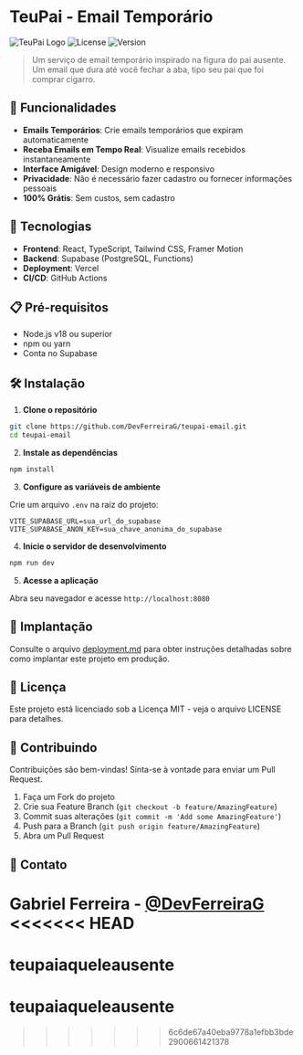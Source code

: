 
# TeuPai - Email Temporário

![TeuPai Logo](https://img.shields.io/badge/TeuPai-Email%20Temporário-8355E5)
![License](https://img.shields.io/badge/license-MIT-blue)
![Version](https://img.shields.io/badge/version-1.0.0-green)

> Um serviço de email temporário inspirado na figura do pai ausente. Um email que dura até você fechar a aba, tipo seu pai que foi comprar cigarro.

## 🚀 Funcionalidades

- **Emails Temporários**: Crie emails temporários que expiram automaticamente 
- **Receba Emails em Tempo Real**: Visualize emails recebidos instantaneamente
- **Interface Amigável**: Design moderno e responsivo
- **Privacidade**: Não é necessário fazer cadastro ou fornecer informações pessoais
- **100% Grátis**: Sem custos, sem cadastro

## 🔧 Tecnologias

- **Frontend**: React, TypeScript, Tailwind CSS, Framer Motion
- **Backend**: Supabase (PostgreSQL, Functions)
- **Deployment**: Vercel
- **CI/CD**: GitHub Actions

## 📋 Pré-requisitos

- Node.js v18 ou superior
- npm ou yarn
- Conta no Supabase

## 🛠️ Instalação

1. **Clone o repositório**

```bash
git clone https://github.com/DevFerreiraG/teupai-email.git
cd teupai-email
```

2. **Instale as dependências**

```bash
npm install
```

3. **Configure as variáveis de ambiente**

Crie um arquivo `.env` na raiz do projeto:

```
VITE_SUPABASE_URL=sua_url_do_supabase
VITE_SUPABASE_ANON_KEY=sua_chave_anonima_do_supabase
```

4. **Inicie o servidor de desenvolvimento**

```bash
npm run dev
```

5. **Acesse a aplicação**

Abra seu navegador e acesse `http://localhost:8080`

## 🚀 Implantação

Consulte o arquivo [deployment.md](./deployment.md) para obter instruções detalhadas sobre como implantar este projeto em produção.

## 📄 Licença

Este projeto está licenciado sob a Licença MIT - veja o arquivo LICENSE para detalhes.

## 🤝 Contribuindo

Contribuições são bem-vindas! Sinta-se à vontade para enviar um Pull Request.

1. Faça um Fork do projeto
2. Crie sua Feature Branch (`git checkout -b feature/AmazingFeature`)
3. Commit suas alterações (`git commit -m 'Add some AmazingFeature'`)
4. Push para a Branch (`git push origin feature/AmazingFeature`)
5. Abra um Pull Request

## 📧 Contato

Gabriel Ferreira - [@DevFerreiraG](https://github.com/DevFerreiraG)
<<<<<<< HEAD
=======
# teupaiaqueleausente
# teupaiaqueleausente
>>>>>>> 6c6de67a40eba9778a1efbb3bde2900661421378
